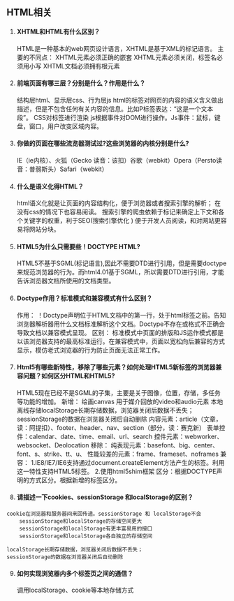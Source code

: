 ## HTML相关

 1. #### XHTML和HTML有什么区别？
    HTML是一种基本的web网页设计语言，XHTML是基于XML的标记语言。
    主要的不同点： 
    XHTML元素必须正确的嵌套 
    XHTML元素必须关闭，标签名必须用小写 
    XHTML文档必须拥有根元素

2. #### 前端页面有哪三层？分别是什么？作用是什么？
   结构层html、显示层css、行为层js
   html的标签对网页的内容的语义含义做出描述，但是不包含任何有关内容的信息。比如P标签表达：“这是一个文本段”。
   CSS对标签进行渲染
   js根据事件对DOM进行操作。Js事件：鼠标，键盘，窗口，用户改变区域内容。

3. #### 你做的页面在哪些流览器测试过?这些浏览器的内核分别是什么?
   IE（ie内核）、火狐（Gecko 读音：该扣）谷歌（webkit）Opera（Persto读音：普弱斯头）Safari（webkit）

4. #### 什么是语义化得HTML？
   html语义化就是让页面的内容结构化，便于浏览器或者搜索引擎的解析；
   在没有css的情况下也容易阅读。
   搜索引擎的爬虫依赖于标记来确定上下文和各个关键字的权重，利于SEO(搜索引擎优化 )
   便于开发人员阅读，和对网站更容易将网站分块。

5. #### HTML5为什么只需要些！DOCTYPE HTML?
   HTML5不基于SGML(标记语言),因此不需要DTD进行引用，但是需要doctype来规范浏览器的行为。而html4.01基于SGML，所以需要DTD进行引用，才能告诉浏览器文档所使用的文档类型。

6. #### Doctype作用？标准模式和兼容模式有什么区别？
   作用：
   ！Doctype声明位于HTML文档中的第一行，处于html标签之前。告知浏览器解析器用什么文档标准解析这个文档。Doctype不存在或格式不正确会导致文档以兼容模式呈现。
   区别：
   标准模式中页面的排版和JS运作模式都是以该浏览器支持的最高标准运行。在兼容模式中，页面以宽松向后兼容的方式显示，模仿老式浏览器的行为防止页面无法正常工作。
   
7. #### Html5有哪些新特性，移除了哪些元素？如何处理HTML5新标签的浏览器兼容问题？如何区分HTML和HTML5?
   HTML5现在已经不是SGML的子集，主要是关于图像，位置，存储，多任务等功能的增加。
   新增：
       绘画canvas
       用于媒介回放的video和audio元素
       本地离线存储localStorage长期存储数据，浏览器关闭后数据不丢失；
       sessionStorage的数据在浏览器关闭后自动删除
       内容元素：article（文章，读：阿提扣）、footer、header、nav、section（部分，读：赛克新）
       表单控件：calendar、date、time、email、url、search
       控件元素：webworker、websocket、Deolocation
   移除：
       纯表现元素：basefont、big、center、font、s、strike、tt、u、
       性能较差的元素：frame、frameset、noframes
   兼容：
       1.IE8/IE7/IE6支持通过document.createElement方法产生的标签。利用这一特性支持HTML5标签。
       2.使用html5shim框架
   区分：根据DOCTYPE声明的方式区分。根据新增的标签区分。
   
   
 8.  #### 请描述一下cookies、sessionStorage 和localStorage的区别？
    cookie在浏览器和服务器间来回传递。sessionStorage 和 localStorage不会
        sessionStorage和localStorage的存储空间更大
        sessionStorage和localStorage有更丰富易用的接口
        sessionStorage和localStorage各自独立的存储空间

    localStorage长期存储数据，浏览器关闭后数据不丢失；
    sessionStorage的数据在浏览器关闭后自动删除

9. #### 如何实现浏览器内多个标签页之间的通信？
     调用localStorage、cookie等本地存储方式